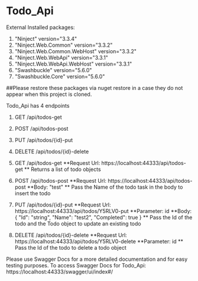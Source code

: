# Todo_Api

External Installed packages:
1. "Ninject" version="3.3.4"
2. "Ninject.Web.Common" version="3.3.2"
3. "Ninject.Web.Common.WebHost" version="3.3.2"
4. "Ninject.Web.WebApi" version="3.3.1"
5. "Ninject.Web.WebApi.WebHost" version="3.3.1"
6. "Swashbuckle" version="5.6.0"
7. "Swashbuckle.Core" version="5.6.0"

##Please restore these packages via nuget restore in a case they do not appear when this project is cloned.

Todo_Api has 4 endpoints
1. GET /api/todos-get
2. POST /api/todos-post
3. PUT /api/todos/{id}-put
4. DELETE /api/todos/{id}-delete

1. GET /api/todos-get
**Request Url: https://localhost:44333/api/todos-get
** Returns a list of todo objects

2. POST /api/todos-post
**Request Url: https://localhost:44333/api/todos-post
**Body: "test"
** Pass the Name of the todo task in the body to insert the todo

3. PUT /api/todos/{id}-put
**Request Url: https://localhost:44333/api/todos/Y5RLV0-put
**Parameter: id
**Body: {
  "Id": "string",
  "Name": "test2",
  "Completed": true
}
** Pass the Id of the todo and the Todo object to update an existing todo

4. DELETE /api/todos/{id}-delete
**Request Url: https://localhost:44333/api/todos/Y5RLV0-delete
**Parameter: id
** Pass the Id of the todo to delete a todo object

Please use Swagger Docs for a more detailed documentation and for easy testing purposes.
To access Swagger Docs for Todo_Api: https://localhost:44333/swagger/ui/index#/
